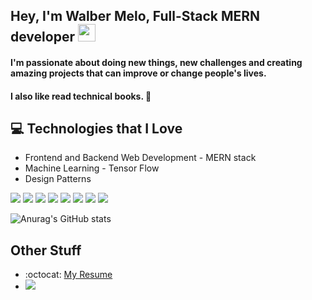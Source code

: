 

## Hey, I'm Walber Melo,  Full-Stack MERN developer  <img src="https://media.giphy.com/media/hvRJCLFzcasrR4ia7z/giphy.gif" width="28px" height="28px">

<h4>I'm passionate about doing new things, new challenges and creating amazing projects that can improve or change people's lives.</h4> 
<h4>I also like read technical books. 👀  </h4> 


## :computer: Technologies that I Love

* Frontend and Backend Web Development - MERN stack
* Machine Learning - Tensor Flow
* Design Patterns


<img src="https://img.shields.io/badge/javascript%20-%23323330.svg?&style=for-the-badge&logo=javascript&logoColor=%23F7DF1E"/>
<img src="https://img.shields.io/badge/nodejs%20-%23323330.svg?&style=for-the-badge&logo=nodejs&logoColor=%23F7DF1E"/>
<img src="https://img.shields.io/badge/html5%20-%23E34F26.svg?&style=for-the-badge&logo=html5&logoColor=white"/>
<img src="https://img.shields.io/badge/css3%20-%231572B6.svg?&style=for-the-badge&logo=css3&logoColor=white"/>
<img src="https://img.shields.io/badge/git%20-%23F05033.svg?&style=for-the-badge&logo=git&logoColor=white"/>
<img src="https://img.shields.io/badge/python%20-%2314354C.svg?&style=for-the-badge&logo=python&logoColor=white"/> 
<img src="https://img.shields.io/badge/TensorFlow%20-%23FF6F00.svg?&style=for-the-badge&logo=TensorFlow&logoColor=white" /> 
<img src="https://img.shields.io/badge/github%20-%23121011.svg?&style=for-the-badge&logo=github&logoColor=white"/>
</p>

![Anurag's GitHub stats](https://github-readme-stats.vercel.app/api?username=walbermelo&show_icons=true&theme=discord_old_blurple)
 
## Other Stuff
  - :octocat: [My Resume](https://drive.google.com/file/d/1uxq1shtoVfoD8D4sD5MHN3drGVA50vlz/view?usp=sharing)
  -  <a href="https://www.linkedin.com/in/walberdemelo">
        <img src="https://img.shields.io/badge/LinkedIn-0077B5?style=for-the-badge&logo=linkedin&logoColor=white">
     </a>
 
 
